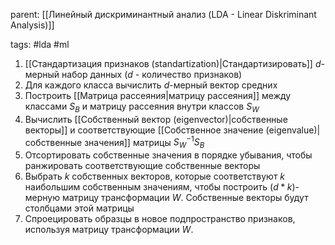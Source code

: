 parent: [[Линейный дискриминантный анализ (LDA - Linear Diskriminant Analysis)]]

tags: #lda #ml 

1. [[Стандартизация признаков (standartization)|Стандартизировать]] $d$-мерный набор данных ($d$ - количество признаков)
2. Для каждого класса вычислить $d$-мерный вектор средних
3. Построить [[Матрица рассеяния|матрицу рассеяния]] между классами $S_B$ и матрицу рассеяния внутри классов $S_W$
4. Вычислить [[Собственный вектор (eigenvector)|собственные векторы]] и соответствующие [[Собственное значение (eigenvalue)|собственные значения]] матрицы $S_W^{-1}S_B$ 
5. Отсортировать собственные значения в порядке убывания, чтобы ранжировать соответствующие собственные векторы
6. Выбрать $k$ собственных векторов, которые соответствуют $k$ наибольшим собственным значениям, чтобы построить ($d*k$)-мерную матрицу трансформации $W$. Собственные векторы будут столбцами этой матрицы
7. Спроецировать образцы в новое подпространство признаков, используя матрицу трансформации $W$.

